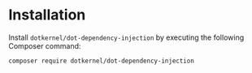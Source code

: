 # Installation

Install `dotkernel/dot-dependency-injection` by executing the following Composer command:

```shell
composer require dotkernel/dot-dependency-injection
```

